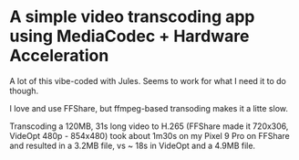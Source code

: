# A simple video transcoding app using MediaCodec + Hardware Acceleration

A lot of this vibe-coded with Jules. Seems to work for what I need it to do though.

I love and use FFShare, but ffmpeg-based transoding makes it a litte slow.

Transcoding a 120MB, 31s long video to H.265 (FFShare made it 720x306, VideOpt 480p - 854x480) took about 1m30s on my Pixel 9 Pro on FFShare and resulted in a 3.2MB file, vs ~ 18s in VideOpt and a 4.9MB file.
